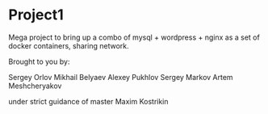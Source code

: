 # Project1

Mega project to bring up a combo of mysql + wordpress + nginx as a set of docker containers, sharing network.

Brought to you by:

Sergey Orlov
Mikhail Belyaev
Alexey Pukhlov
Sergey Markov
Artem Meshcheryakov

under strict guidance of master Maxim Kostrikin
